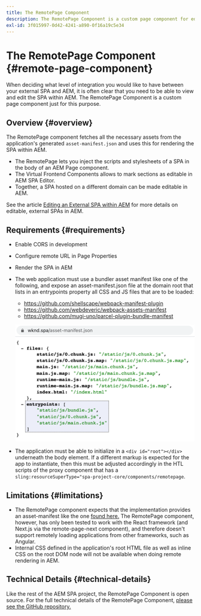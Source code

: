 ```yaml
---
title: The RemotePage Component
description: The RemotePage Component is a custom page component for editing remote React SPA within AEM.
exl-id: 3f015997-0d42-4241-a890-0f16a19c5e34
---
```

# The RemotePage Component {#remote-page-component}

When deciding what level of integration you would like to have between your external SPA and AEM, it is often clear that you need to be able to view and edit the SPA within AEM. The RemotePage Component is a custom page component just for this purpose.

## Overview {#overview}

The RemotePage component fetches all the necessary assets from the application's generated `asset-manifest.json` and uses this for rendering the SPA within AEM.

* The RemotePage lets you inject the scripts and stylesheets of a SPA in the body of an AEM Page component.
* The Virtual Frontend Components allows to mark sections as editable in AEM SPA Editor.
* Together, a SPA hosted on a different domain can be made editable in AEM.

See the article [Editing an External SPA within AEM](spa-edit-external.md) for more details on editable, external SPAs in AEM.

## Requirements {#requirements}

* Enable CORS in development
* Configure remote URL in Page Properties
* Render the SPA in AEM
* The web application must use a bundler asset manifest like one of the following, and expose an asset-manifest.json file at the domain root that lists in an entrypoints property all CSS and JS files that are to be loaded:
  * https://github.com/shellscape/webpack-manifest-plugin
  * https://github.com/webdeveric/webpack-assets-manifest
  * https://github.com/mugi-uno/parcel-plugin-bundle-manifest

  ![Entrypoints](assets/asset-manifest-entrypoints.png)

* The application must be able to initialize in a `<div id="root"></div>` underneath the body element. If a different markup is expected for the app to instantiate, then this must be adjusted accordingly in the HTL scripts of the proxy component that has a `sling:resourceSuperType="spa-project-core/components/remotepage`.

## Limitations {#limitations}

* The RemotePage component expects that the implementation provides an asset-manifest like the one [found here.](https://github.com/shellscape/webpack-manifest-plugin) The RemotePage component, however, has only been tested to work with the React framework (and Next.js via the remote-page-next component), and therefore doesn't support remotely loading applications from other frameworks, such as Angular.
* Internal CSS defined in the application's root HTML file as well as inline CSS on the root DOM node will not be available when doing remote rendering in AEM.

## Technical Details {#technical-details}

Like the rest of the AEM SPA project, the RemotePage Component is open source. For the full technical details of the RemotePage Component, [please see the GitHub repository.](https://github.com/adobe/aem-spa-project-core/tree/master/ui.apps/src/main/content/jcr_root/apps/spa-project-core/components/remotepage)
